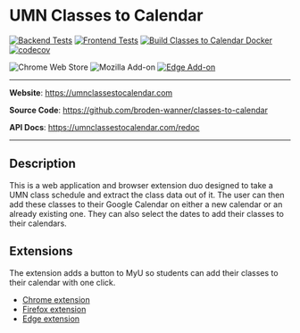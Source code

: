 # UMN Classes to Calendar

[![Backend Tests](https://github.com/broden-wanner/classes-to-calendar/actions/workflows/backend-tests.yml/badge.svg)](https://github.com/broden-wanner/classes-to-calendar/actions/workflows/backend-tests.yml)
[![Frontend Tests](https://github.com/broden-wanner/classes-to-calendar/actions/workflows/frontend-tests.yml/badge.svg)](https://github.com/broden-wanner/classes-to-calendar/actions/workflows/frontend-tests.yml)
[![Build Classes to Calendar Docker](https://github.com/broden-wanner/classes-to-calendar/actions/workflows/build.yaml/badge.svg)](https://github.com/broden-wanner/classes-to-calendar/actions/workflows/build.yaml)
[![codecov](https://codecov.io/gh/broden-wanner/classes-to-calendar/branch/master/graph/badge.svg?token=O3743HVAON)](https://codecov.io/gh/broden-wanner/classes-to-calendar)

![Chrome Web Store](https://img.shields.io/chrome-web-store/v/hgdfmecgpajmoeionaieooohpbkibaen)
![Mozilla Add-on](https://img.shields.io/amo/v/%7Bbc5ce2f1-6eda-4ffa-8c8a-aba76a72cc04%7D)
[![Edge Add-on](https://img.shields.io/badge/dynamic/json?label=edge%20add-on&prefix=v&query=%24.version&url=https%3A%2F%2Fmicrosoftedge.microsoft.com%2Faddons%2Fgetproductdetailsbycrxid%2Filbnlffpbbemoigkjpnldhihppmcnhji)](https://microsoftedge.microsoft.com/addons/detail/ilbnlffpbbemoigkjpnldhihppmcnhji)

---

**Website**: <a href="https://umnclassestocalendar.com" target="blank">https://umnclassestocalendar.com</a>

**Source Code**: <a href="https://github.com/broden-wanner/classes-to-calendar" target="blank">https://github.com/broden-wanner/classes-to-calendar</a>

**API Docs**: <a href="https://umnclassestocalendar.com/redoc" target="blank">https://umnclassestocalendar.com/redoc</a>

---
## Description

This is a web application and browser extension duo designed to take a UMN class schedule
and extract the class data out of it. The user can then add these classes to
their Google Calendar on either a new calendar or
an already existing one. They can also select the dates to add their classes to
their calendars.

## Extensions

The extension adds a button to MyU so students can add their classes to their calendar with one click.

- [Chrome extension](https://chrome.google.com/webstore/detail/umn-classes-to-calendar/hgdfmecgpajmoeionaieooohpbkibaen)
- [Firefox extension](https://addons.mozilla.org/en-US/firefox/addon/umn-classes-to-calendar/)
- [Edge extension](https://microsoftedge.microsoft.com/addons/detail/umn-classes-to-calendar/ilbnlffpbbemoigkjpnldhihppmcnhji)
